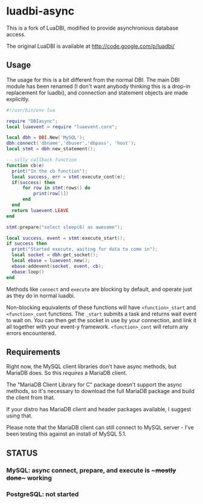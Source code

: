 # luadbi-async

This is a fork of LuaDBI, modified to provide asynchronious database access.

The original LuaDBI is available at http://code.google.com/p/luadbi/

## Usage

The usage for this is a bit different from the normal DBI. The main DBI module has been renamed (I don't want anybody thinking this is a drop-in replacement for luadbi), and connection and statement objects are made explicitly.

```lua
#!/usr/bin/env lua

require "DBIasync";
local luaevent = require "luaevent.core";

local dbh = DBI.New('MySQL');
dbh:connect('dbname','dbuser','dbpass', 'host');
local stmt = dbh:new_statement();

-- silly callback function
function cb(e)
  print("In the cb function");
  local success, err = stmt:execute_cont(e);
  if(success) then
      for row in stmt:rows() do
          print(row[1])
      end
  end
  return luaevent.LEAVE
end

stmt:prepare("select sleep(6) as awesome");

local success, event = stmt:execute_start();
if success then
  print("Started execute, waiting for data to come in");
  local socket = dbh:get_socket();
  local ebase = luaevent.new();
  ebase:addevent(socket, event, cb);
  ebase:loop()
end
```

Methods like `connect` and `execute` are blocking by default, and operate just as they do in normal luadbi.

Non-blocking equivalents of these functions will have `<function>_start` and `<function>_cont` functions. The `_start` submits a task and returns wait event to wait on. You can then get the socket in use by your connection, and link it all together with your event-y framework. `<function>_cont` will return any errors encountered.

## Requirements

Right now, the MySQL client libraries don't have async methods, but MariaDB does. So this *requires* a MariaDB client.

The "MariaDB Client Library for C" package doesn't support the async methods, so it's necessary to download the full MariaDB package and build the client from that.

If your distro has MariaDB client and header packages available, I suggest using that.

Please note that the MariaDB client can still connect to MySQL server - I've been testing this against an install of MySQL 5.1.

## STATUS

### MySQL: async connect, prepare, and execute is ~~~mostly done~~~ working
### PostgreSQL: not started

